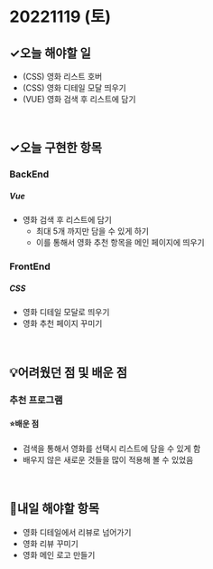 # 20221119 (토)

## ✓오늘 해야할 일

- (CSS) 영화 리스트 호버
- (CSS) 영화 디테일 모달 띄우기
- (VUE) 영화 검색 후 리스트에 담기

<br>

## ✓오늘 구현한 항목
### BackEnd
##### Vue
- 영화 검색 후 리스트에 담기
  - 최대 5개 까지만 담을 수 있게 하기
  - 이를 통해서 영화 추천 항목을 메인 페이지에 띄우기


### FrontEnd
##### CSS
- 영화 디테일 모달로 띄우기
- 영화 추천 페이지 꾸미기

<br>

## 💡어려웠던 점 및 배운 점

### 추천 프로그램

#### ⭐️배운 점

- 검색을 통해서 영화를 선택시 리스트에 담을 수 있게 함
- 배우지 않은 새로운 것들을 많이 적용해 볼 수 있었음

<br>

## 📆내일 해야할 항목

- 영화 디테일에서 리뷰로 넘어가기
- 영화 리뷰 꾸미기
- 영화 메인 로고 만들기

